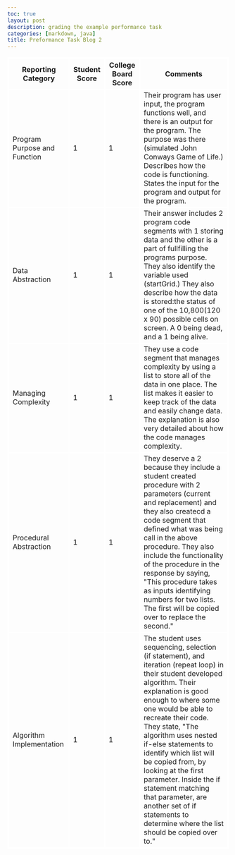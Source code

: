 ```yaml
---
toc: true
layout: post
description: grading the example performance task
categories: [markdown, java]
title: Preformance Task Blog 2
---
```


<html>
<style>
    table, th, td { 
        border:2px solid white;
    }
<!DOCTYPE html>
<html>
<head>
   <style>
      table, th, td {
         border: 1px solid green;
      }
   </style>
<body>
   <table>
         <th>Reporting Category</th>
         <th>Student Score</th>
         <th>College Board Score</th>
         <th>Comments</th>
      </tr>
      <tr>
         <td>Program Purpose and Function</td>
         <td>1</td>
         <td>1</td>
         <td>Their program has user input, the program functions well, and there is an output for the program. The purpose was there (simulated John Conways Game of Life.) Describes how the code is functioning. States the input for the program and output for the program.</td>
      </tr>
      <tr>
         <td>Data Abstraction</td>
         <td>1</td>
         <td>1</td>
         <td>Their answer includes 2 program code segments with 1 storing data and the other is a part of fullfilling the programs purpose. They also identify the variable used (startGrid.) They also describe how the data is stored:the status of one of the 10,800(120 x 90) possible cells on screen. A 0 being dead, and a 1 being alive.</td>
      </tr>
      <tr>
         <td>Managing Complexity</td>
         <td>1</td>
         <td>1</td>
         <td>They use a code segment that manages complexity by using a list to store all of the data in one place. The list makes it easier to keep track of the data and easily change data. The explanation is also very detailed about how the code manages complexity.</td>
      <tr>
      </tr>
         <td>Procedural Abstraction</td>
         <td>1</td>
         <td>1</td>
         <td>They deserve a 2 because they include a student created procedure with 2 parameters (current and replacement) and they also createcd a code segment that defined what was being call in the above procedure. They also include the functionality of the procedure in the response by saying, "This procedure takes as inputs identifying numbers for two lists. The first will be copied over to replace the second."  </td>
      </tr>
      <tr>
         <td>Algorithm Implementation</td>
         <td>1</td>
         <td>1</td>
         <td>The student uses sequencing, selection (if statement), and iteration (repeat loop) in their student developed algorithm. Their explanation is good enough to where some one would be able to recreate their code. They state, "The algorithm uses nested if-else statements to identify which list will be copied from, by looking at the first parameter. Inside the if statement matching that parameter, are another set of if statements to determine where the list should be copied over to."  </td>
      </tr>
   </table>
</body>
</html>